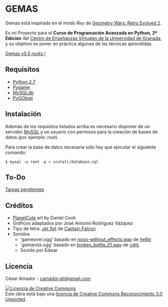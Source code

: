 GEMAS
=====

Gemas está inspirado en el modo *Rey* de [Geometry Wars: Retro Evolved 2](http://en.wikipedia.org/wiki/Geometry_Wars:_Retro_Evolved_2).

Es mi Proyecto para el **Curso de Programación
Avanzada en Python, 2ª Edición** del [Centro de Enseñanzas Virtuales de la
Universidad de Granada](http://cevug.ugr.es), y su objetivo es poner en práctica
algunas de las técnicas aprendidas.

[Gemas v0.5 rocks !](https://www.dropbox.com/s/6p8c5wob04xcusb/Gemas_Screencast.webm)

Requisitos
----------
* [Python 2.7](http://www.python.org/)
* [Pygame](http://www.pygame.org)
* [MySQLdb](http://sourceforge.net/projects/mysql-python/)
* [PyGObjet](https://live.gnome.org/PyGObject)

Instalación
-----------
Además de los requisitos listados arriba es necesario disponer de un servidor 
[MySQL](http://www.mysql.com/) y un usuario con permisos para la creación de bases de datos (por ejemplo: root).

Para crear la base de datos necesaria sólo hay que ejecutar el siguiente comando:

    $ mysql -u root -p < install/database.sql

To-Do
-----
[Tareas pendientes](https://github.com/camador/curso_python/issues?milestone=2&state=open)

Créditos
--------
- [PlanetCute](http://www.lostgarden.com/2007/05/dancs-miraculously-flexible-game.html) art by Daniel Cook 
- Gráficos adaptados por José Antonio Rodríguez Vázquez
- Tipo de letra: [Jet Set](http://www.fontspace.com/captain-falcon/jet-set) de [Captain Falcon](http://www.fontspace.com/captain-falcon)
- Sonidos
  - 'gameover.ogg' basado en [nooo-without_effects.wav](http://www.freesound.org/people/hellkt/sounds/80922/) de [hellkt](http://www.freesound.org/people/hellkt/)
  - 'gemarota.ogg' basado en [broken_bottle_01.wav](http://www.freesound.org/people/cdrk/sounds/68449/) de [cdrk](http://www.freesound.org/people/cdrk/)
  - Sonido por Edwar
  
Licencia
--------

César Amador - camador.git@gmail.com 

<a rel="license" href="http://creativecommons.org/licenses/by/3.0/deed.es_ES"><img alt="Licencia de Creative Commons" style="border-width:0" src="http://i.creativecommons.org/l/by/3.0/88x31.png" /></a><br />
Este obra está bajo una <a rel="license" href="http://creativecommons.org/licenses/by/3.0/deed.es_ES">licencia de Creative Commons Reconocimiento 3.0 Unported</a>.
